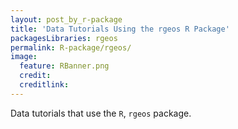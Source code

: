 ```yaml
---
layout: post_by_r-package
title: 'Data Tutorials Using the rgeos R Package'
packagesLibraries: rgeos
permalink: R-package/rgeos/
image:
  feature: RBanner.png
  credit: 
  creditlink: 
---
```


Data tutorials that use the `R`, `rgeos` package.